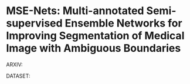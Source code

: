 # MSE-Nets: Multi-annotated Semi-supervised Ensemble Networks for Improving Segmentation of Medical Image with Ambiguous Boundaries

ARXIV:

DATASET: